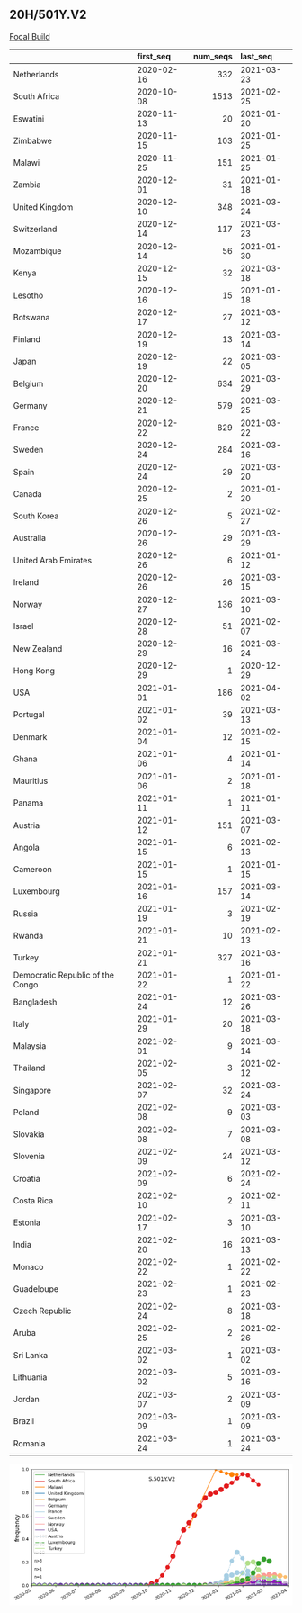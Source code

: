 

## 20H/501Y.V2
[Focal Build](https://nextstrain.org/groups/neherlab/ncov/S.501Y.V2?c=gt-S_501)

|                                  | first_seq   |   num_seqs | last_seq   |
|:---------------------------------|:------------|-----------:|:-----------|
| Netherlands                      | 2020-02-16  |        332 | 2021-03-23 |
| South Africa                     | 2020-10-08  |       1513 | 2021-02-25 |
| Eswatini                         | 2020-11-13  |         20 | 2021-01-20 |
| Zimbabwe                         | 2020-11-15  |        103 | 2021-01-25 |
| Malawi                           | 2020-11-25  |        151 | 2021-01-25 |
| Zambia                           | 2020-12-01  |         31 | 2021-01-18 |
| United Kingdom                   | 2020-12-10  |        348 | 2021-03-24 |
| Switzerland                      | 2020-12-14  |        117 | 2021-03-23 |
| Mozambique                       | 2020-12-14  |         56 | 2021-01-30 |
| Kenya                            | 2020-12-15  |         32 | 2021-03-18 |
| Lesotho                          | 2020-12-16  |         15 | 2021-01-18 |
| Botswana                         | 2020-12-17  |         27 | 2021-03-12 |
| Finland                          | 2020-12-19  |         13 | 2021-03-14 |
| Japan                            | 2020-12-19  |         22 | 2021-03-05 |
| Belgium                          | 2020-12-20  |        634 | 2021-03-29 |
| Germany                          | 2020-12-21  |        579 | 2021-03-25 |
| France                           | 2020-12-22  |        829 | 2021-03-22 |
| Sweden                           | 2020-12-24  |        284 | 2021-03-16 |
| Spain                            | 2020-12-24  |         29 | 2021-03-20 |
| Canada                           | 2020-12-25  |          2 | 2021-01-20 |
| South Korea                      | 2020-12-26  |          5 | 2021-02-27 |
| Australia                        | 2020-12-26  |         29 | 2021-03-29 |
| United Arab Emirates             | 2020-12-26  |          6 | 2021-01-12 |
| Ireland                          | 2020-12-26  |         26 | 2021-03-15 |
| Norway                           | 2020-12-27  |        136 | 2021-03-10 |
| Israel                           | 2020-12-28  |         51 | 2021-02-07 |
| New Zealand                      | 2020-12-29  |         16 | 2021-03-24 |
| Hong Kong                        | 2020-12-29  |          1 | 2020-12-29 |
| USA                              | 2021-01-01  |        186 | 2021-04-02 |
| Portugal                         | 2021-01-02  |         39 | 2021-03-13 |
| Denmark                          | 2021-01-04  |         12 | 2021-02-15 |
| Ghana                            | 2021-01-06  |          4 | 2021-01-14 |
| Mauritius                        | 2021-01-06  |          2 | 2021-01-18 |
| Panama                           | 2021-01-11  |          1 | 2021-01-11 |
| Austria                          | 2021-01-12  |        151 | 2021-03-07 |
| Angola                           | 2021-01-15  |          6 | 2021-02-13 |
| Cameroon                         | 2021-01-15  |          1 | 2021-01-15 |
| Luxembourg                       | 2021-01-16  |        157 | 2021-03-14 |
| Russia                           | 2021-01-19  |          3 | 2021-02-19 |
| Rwanda                           | 2021-01-21  |         10 | 2021-02-13 |
| Turkey                           | 2021-01-21  |        327 | 2021-03-16 |
| Democratic Republic of the Congo | 2021-01-22  |          1 | 2021-01-22 |
| Bangladesh                       | 2021-01-24  |         12 | 2021-03-26 |
| Italy                            | 2021-01-29  |         20 | 2021-03-18 |
| Malaysia                         | 2021-02-01  |          9 | 2021-03-14 |
| Thailand                         | 2021-02-05  |          3 | 2021-02-12 |
| Singapore                        | 2021-02-07  |         32 | 2021-03-24 |
| Poland                           | 2021-02-08  |          9 | 2021-03-03 |
| Slovakia                         | 2021-02-08  |          7 | 2021-03-08 |
| Slovenia                         | 2021-02-09  |         24 | 2021-03-12 |
| Croatia                          | 2021-02-09  |          6 | 2021-02-24 |
| Costa Rica                       | 2021-02-10  |          2 | 2021-02-11 |
| Estonia                          | 2021-02-17  |          3 | 2021-03-10 |
| India                            | 2021-02-20  |         16 | 2021-03-13 |
| Monaco                           | 2021-02-22  |          1 | 2021-02-22 |
| Guadeloupe                       | 2021-02-23  |          1 | 2021-02-23 |
| Czech Republic                   | 2021-02-24  |          8 | 2021-03-18 |
| Aruba                            | 2021-02-25  |          2 | 2021-02-26 |
| Sri Lanka                        | 2021-03-02  |          1 | 2021-03-02 |
| Lithuania                        | 2021-03-02  |          5 | 2021-03-16 |
| Jordan                           | 2021-03-07  |          2 | 2021-03-09 |
| Brazil                           | 2021-03-09  |          1 | 2021-03-09 |
| Romania                          | 2021-03-24  |          1 | 2021-03-24 |

![Overall trends S.501Y.V2](/overall_trends_figures/overall_trends_S.501Y.V2.png)